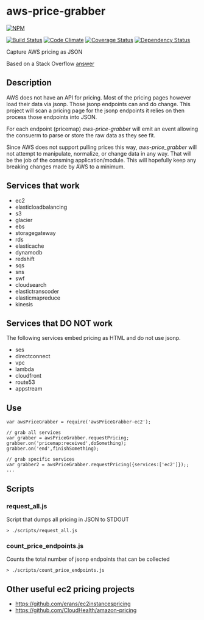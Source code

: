 # aws-price-grabber

[![NPM](https://nodei.co/npm/aws-price-grabber.png)](https://nodei.co/npm/aws-price-grabber/)

[![Build Status](https://travis-ci.org/kmcgrath/aws-price-grabber.svg?branch=develop)](https://travis-ci.org/kmcgrath/aws-price-grabber)
[![Code Climate](https://codeclimate.com/github/kmcgrath/aws-price-grabber/badges/gpa.svg)](https://codeclimate.com/github/kmcgrath/aws-price-grabber)
[![Coverage Status](https://coveralls.io/repos/kmcgrath/aws-price-grabber/badge.svg?branch=develop)](https://coveralls.io/r/kmcgrath/aws-price-grabber?branch=develop)
[![Dependency Status](https://david-dm.org/kmcgrath/aws-price-grabber.svg?branch=develop)](https://david-dm.org/kmcgrath/aws-price-grabber?branch=develop)

Capture AWS pricing as JSON

Based on a Stack Overflow [answer](http://stackoverflow.com/a/7334197)

## Description
AWS does not have an API for pricing.  Most of the pricing pages however
load their data via jsonp.  Those jsonp endpoints can and do change.
This project will scan a pricing page for the jsonp endpoints it relies
on then process those endpoints into JSON.

For each endpoint (pricemap) *aws-price-grabber* will emit an event
allowing the consuerm to parse or store the raw data as they see fit.

Since AWS does not support pulling prices this way, *aws-price_grabber*
will not attempt to manipulate, normalize, or change data in any way.
That will be the job of the consming application/module.  This will
hopefully keep any breaking changes made by AWS to a minimum.


## Services that work
* ec2
* elasticloadbalancing
* s3
* glacier
* ebs
* storagegateway
* rds
* elasticache
* dynamodb
* redshift
* sqs
* sns
* swf
* cloudsearch
* elastictranscoder
* elasticmapreduce
* kinesis

## Services that DO NOT work

The following services embed pricing as HTML and do not use jsonp.

* ses
* directconnect
* vpc
* lambda
* cloudfront
* route53
* appstream


## Use

    var awsPriceGrabber = require('awsPriceGrabber-ec2');

    // grab all services
    var grabber = awsPriceGrabber.requestPricing;
    grabber.on('pricemap:received',doSomething);
    grabber.on('end',finishSomething);

    // grab specific services
    var grabber2 = awsPriceGrabber.requestPricing({services:['ec2']});;
    ...


## Scripts

### request\_all.js
Script that dumps all pricing in JSON to STDOUT

    > ./scripts/request_all.js

### count\_price\_endpoints.js
Counts the total number of jsonp endpoints that can be collected

    > ./scripts/count_price_endpoints.js



## Other useful ec2 pricing projects

* https://github.com/erans/ec2instancespricing
* https://github.com/CloudHealth/amazon-pricing
